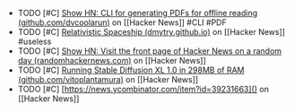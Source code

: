 - TODO [#C] [Show HN: CLI for generating PDFs for offline reading (github.com/dvcoolarun)](https://news.ycombinator.com/item?id=39265756) on [[Hacker News]] #CLI #PDF
- TODO [#C] [Relativistic Spaceship (dmytry.github.io)](https://news.ycombinator.com/item?id=39266396) on [[Hacker News]] #useless
- TODO [#C] [Show HN: Visit the front page of Hacker News on a random day (randomhackernews.com)](https://news.ycombinator.com/item?id=39260760) on [[Hacker News]]
- TODO [#C] [Running Stable Diffusion XL 1.0 in 298MB of RAM (github.com/vitoplantamura)](https://news.ycombinator.com/item?id=37752632) on [[Hacker News]]
- TODO [#C] [https://news.ycombinator.com/item?id=39231663]() on [[Hacker News]]